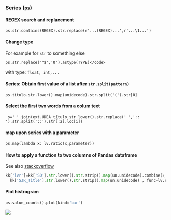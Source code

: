 ### Series (`ps`)
#### REGEX search and replacement
<code>ps.str.contains(REGEX).str.replace(r'...(REGEX)...',r'...\1...')</code>
#### Change type
For example for `str` to something else

```ps.str.replace('^$','0').astype(TYPE)</code>```

with type: `float, int,...`
#### Series: Obtain first value of a list after `str.split(pattern)`
<code>ps.título.str.lower().map(unidecode).str.split('(').str[0]</code>
#### Select the first two words from a colum text
<code> s=' '.join(ext.UDEA_título.str.lower().str.replace(' ',':: ').str.split('::').str[:2].loc[i])</code>
#### map  upon series with a parameter
<code>ps.map(lambda x: lv.ratio(x,parameter))</code>
#### How to apply a function to two columns of Pandas dataframe
See also [stackoverflow](http://stackoverflow.com/questions/13331698/how-to-apply-a-function-to-two-columns-of-pandas-dataframe)
```python
kk['lvr']=kk['SO'].str.lower().str.strip().map(un.unidecode).combine(\
  kk['SJR_Title'].str.lower().str.strip().map(un.unidecode) , func=lv.ratio)
```
#### Plot histrogram
```python
ps.value_counts().plot(kind='bar')
```
<img src='year.png'>
